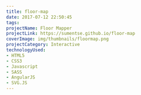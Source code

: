 ```yaml
---
title: floor-map
date: 2017-07-12 22:50:45
tags:
projectName: Floor Mapper
projectLink: https://sumentse.github.io/floor-map
coverImage: img/thumbnails/floormap.png
projectCategory: Interactive
technologyUsed:
- HTML5
- CSS3
- Javascript
- SASS
- AngularJS
- SVG.JS
---
```

